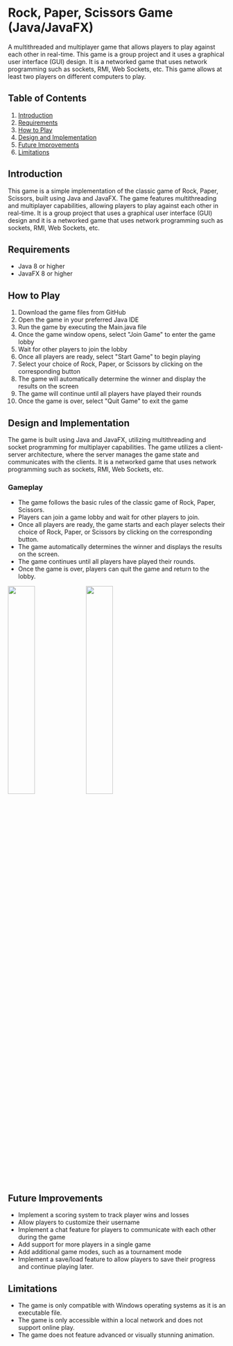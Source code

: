 # Rock, Paper, Scissors Game (Java/JavaFX)
A multithreaded and multiplayer game that allows players to play against each other in real-time. This game is a group project and it uses a graphical user interface (GUI) design. It is a networked game that uses network programming such as sockets, RMI, Web Sockets, etc. This game allows at least two players on different computers to play.

## Table of Contents
1. [Introduction](#introduction)
2. [Requirements](#requirements)
3. [How to Play](#how-to-play)
4. [Design and Implementation](#design-and-implementation)
5. [Future Improvements](#future-improvements)
6. [Limitations](#limitations)

## Introduction
This game is a simple implementation of the classic game of Rock, Paper, Scissors, built using Java and JavaFX. The game features multithreading and multiplayer capabilities, allowing players to play against each other in real-time. It is a group project that uses a graphical user interface (GUI) design and it is a networked game that uses network programming such as sockets, RMI, Web Sockets, etc.

## Requirements
- Java 8 or higher
- JavaFX 8 or higher

## How to Play
1. Download the game files from GitHub
2. Open the game in your preferred Java IDE
3. Run the game by executing the Main.java file
4. Once the game window opens, select "Join Game" to enter the game lobby
5. Wait for other players to join the lobby
6. Once all players are ready, select "Start Game" to begin playing
7. Select your choice of Rock, Paper, or Scissors by clicking on the corresponding button
8. The game will automatically determine the winner and display the results on the screen
9. The game will continue until all players have played their rounds
10. Once the game is over, select "Quit Game" to exit the game

## Design and Implementation
The game is built using Java and JavaFX, utilizing multithreading and socket programming for multiplayer capabilities. The game utilizes a client-server architecture, where the server manages the game state and communicates with the clients. It is a networked game that uses network programming such as sockets, RMI, Web Sockets, etc.

### Gameplay
- The game follows the basic rules of the classic game of Rock, Paper, Scissors.
- Players can join a game lobby and wait for other players to join.
- Once all players are ready, the game starts and each player selects their choice of Rock, Paper, or Scissors by clicking on the corresponding button.
- The game automatically determines the winner and displays the results on the screen.
- The game continues until all players have played their rounds.
- Once the game is over, players can quit the game and return to the lobby.

<img src="https://user-images.githubusercontent.com/80235009/212406588-5fd4666c-f36d-4c64-9004-99c00ba39d70.png" width="35%">
</img> <img src="https://user-images.githubusercontent.com/80235009/212406590-61fec52d-ba8c-4ba7-b315-6892d245498f.png" width="35%"></img> 

## Future Improvements
- Implement a scoring system to track player wins and losses
- Allow players to customize their username
- Implement a chat feature for players to communicate with each other during the game
- Add support for more players in a single game
- Add additional game modes, such as a tournament mode
- Implement a save/load feature to allow players to save their progress and continue playing later.

## Limitations
- The game is only compatible with Windows operating systems as it is an executable file.
- The game is only accessible within a local network and does not support online play.
- The game does not feature advanced or visually stunning animation.
